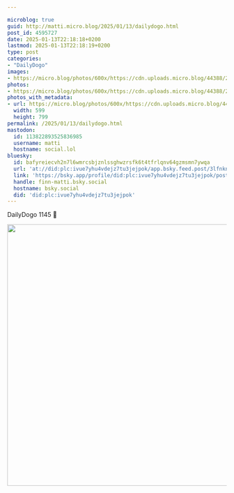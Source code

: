 ```yaml
---

microblog: true
guid: http://matti.micro.blog/2025/01/13/dailydogo.html
post_id: 4595727
date: 2025-01-13T22:18:18+0200
lastmod: 2025-01-13T22:18:19+0200
type: post
categories:
- "DailyDogo"
images:
- https://micro.blog/photos/600x/https://cdn.uploads.micro.blog/44388/2025/f8930f34cd584db1b8d62cfbb9816598.jpg
photos:
- https://micro.blog/photos/600x/https://cdn.uploads.micro.blog/44388/2025/f8930f34cd584db1b8d62cfbb9816598.jpg
photos_with_metadata:
- url: https://micro.blog/photos/600x/https://cdn.uploads.micro.blog/44388/2025/f8930f34cd584db1b8d62cfbb9816598.jpg
  width: 599
  height: 799
permalink: /2025/01/13/dailydogo.html
mastodon:
  id: 113822893525836985
  username: matti
  hostname: social.lol
bluesky:
  id: bafyreiecvh2n7l6wmrcsbjznlssghwzrsfk6t4tfrlqnv64gzmsmn7ywqa
  url: 'at://did:plc:ivue7yhu4vdejz7tu3jejpok/app.bsky.feed.post/3lfnknez2av27'
  link: 'https://bsky.app/profile/did:plc:ivue7yhu4vdejz7tu3jejpok/post/3lfnknez2av27'
  handle: finn-matti.bsky.social
  hostname: bsky.social
  did: 'did:plc:ivue7yhu4vdejz7tu3jejpok'
---
```

DailyDogo 1145 🐶

<img src="/media/uploads/2025/f8930f34cd584db1b8d62cfbb9816598.jpg" width="600" alt="" />

